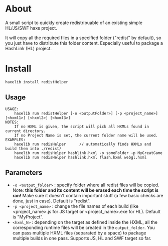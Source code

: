 # About

A small script to quickly create redistribuable of an existing simple HL/JS/SWF haxe project.

It will copy all the required files in a specified folder ("redist" by default), so you just have to distribute this folder content. Especially useful to package a HashLink (HL) project.

# Install

```
haxelib install redistHelper
```

## Usage

```
USAGE:
    haxelib run redistHelper [-o <outputFolder>] [-p <project_name>] [<hxml1>] [<hxml2>] [<hxml3>]
NOTES:
    If no HXML is given, the script will pick all HXMLs found in current directory.
    If no Project Name is set, the current folder name will be used.
EXAMPLES:
    haxelib run redisHelper      // automatically finds HXMLs and build them into ./redist/
    haxelib run redisHelper hashlink.hxml -o someFolder -p MyGreatGame
    haxelib run redisHelper hashlink.hxml flash.hxml webgl.hxml
```

## Parameters

 - ``-o <output_folder>`` : specify folder where all redist files will be copied. Note: **this folder and its content will be erased each time the script is ran!** Make sure it doesn't contain important stuff (a few basic checks are done, just in case). Default is "redist".
 - ``-p <project_name>`` : change the file names of each build (like <project_name>.js for JS target or <project_name>.exe for HL). Default is "MyProject".
 - ``<hxml_N>`` : depending on the target as defined inside the HXML, all the corresponding runtime files will be created in the ``output_folder``. You can pass multiple HXML files (separated by a space) to package multiple builds in one pass. Supports JS, HL and SWF target so far.


